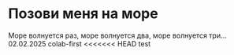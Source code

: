 # Позови меня на море

Море волнуется раз, море волнуется два, море волнуется три...
02.02.2025
colab-first
<<<<<<< HEAD
test

